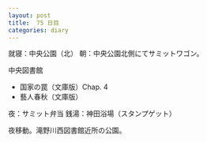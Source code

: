 ```yaml
---
layout: post
title:  75 日目
categories: diary
---
```


就寝：中央公園（北）
朝：中央公園北側にてサミットワゴン。

中央図書館
* 国家の罠（文庫版）Chap. 4
* 藝人春秋（文庫版）

夜：サミット弁当
銭湯：神田浴場（スタンプゲット）

夜移動。滝野川西図書館近所の公園。
